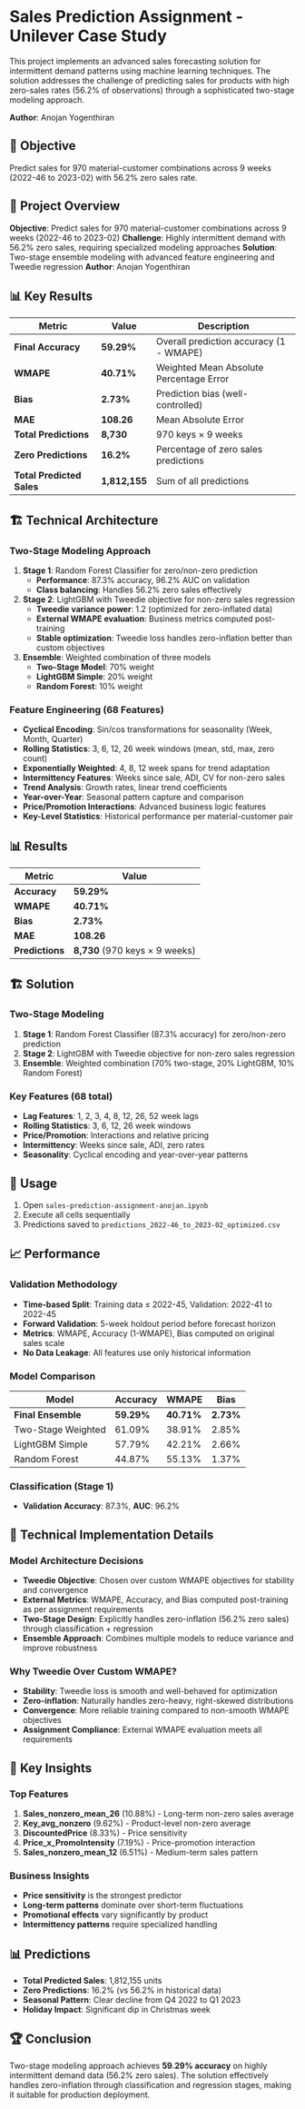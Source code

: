 # Sales Prediction Assignment - Unilever Case Study

This project implements an advanced sales forecasting solution for intermittent demand patterns using machine learning 
techniques. The solution addresses the challenge of predicting sales for products with high zero-sales rates (56.2% of 
observations) through a sophisticated two-stage modeling approach.

**Author**: Anojan Yogenthiran

## 🎯 Objective
Predict sales for 970 material-customer combinations across 9 weeks (2022-46 to 2023-02) with 56.2% zero sales rate.

## 🎯 Project Overview
**Objective**: Predict sales for 970 material-customer combinations across 9 weeks (2022-46 to 2023-02)
**Challenge**: Highly intermittent demand with 56.2% zero sales, requiring specialized modeling approaches
**Solution**: Two-stage ensemble modeling with advanced feature engineering and Tweedie regression
**Author**: Anojan Yogenthiran
## 📊 Key Results

| Metric | Value | Description |
|--------|-------|-------------|
| **Final Accuracy** | **59.29%** | Overall prediction accuracy (1 - WMAPE) |
| **WMAPE** | **40.71%** | Weighted Mean Absolute Percentage Error |
| **Bias** | **2.73%** | Prediction bias (well-controlled) |
| **MAE** | **108.26** | Mean Absolute Error |
| **Total Predictions** | **8,730** | 970 keys × 9 weeks |
| **Zero Predictions** | **16.2%** | Percentage of zero sales predictions |
| **Total Predicted Sales** | **1,812,155** | Sum of all predictions |

## 🏗️ Technical Architecture

### Two-Stage Modeling Approach
1. **Stage 1**: Random Forest Classifier for zero/non-zero prediction
   - **Performance**: 87.3% accuracy, 96.2% AUC on validation
   - **Class balancing**: Handles 56.2% zero sales effectively
2. **Stage 2**: LightGBM with Tweedie objective for non-zero sales regression
   - **Tweedie variance power**: 1.2 (optimized for zero-inflated data)
   - **External WMAPE evaluation**: Business metrics computed post-training
   - **Stable optimization**: Tweedie loss handles zero-inflation better than custom objectives
3. **Ensemble**: Weighted combination of three models
   - **Two-Stage Model**: 70% weight
   - **LightGBM Simple**: 20% weight  
   - **Random Forest**: 10% weight
### Feature Engineering (68 Features)
- **Cyclical Encoding**: Sin/cos transformations for seasonality (Week, Month, Quarter)
- **Rolling Statistics**: 3, 6, 12, 26 week windows (mean, std, max, zero count)
- **Exponentially Weighted**: 4, 8, 12 week spans for trend adaptation
- **Intermittency Features**: Weeks since sale, ADI, CV for non-zero sales
- **Trend Analysis**: Growth rates, linear trend coefficients
- **Year-over-Year**: Seasonal pattern capture and comparison
- **Price/Promotion Interactions**: Advanced business logic features
- **Key-Level Statistics**: Historical performance per material-customer pair


## 📊 Results

| Metric | Value |
|--------|-------|
| **Accuracy** | **59.29%** |
| **WMAPE** | **40.71%** |
| **Bias** | **2.73%** |
| **MAE** | **108.26** |
| **Predictions** | **8,730** (970 keys × 9 weeks) |

## 🏗️ Solution

### Two-Stage Modeling
1. **Stage 1**: Random Forest Classifier (87.3% accuracy) for zero/non-zero prediction
2. **Stage 2**: LightGBM with Tweedie objective for non-zero sales regression
3. **Ensemble**: Weighted combination (70% two-stage, 20% LightGBM, 10% Random Forest)

### Key Features (68 total)
- **Lag Features**: 1, 2, 3, 4, 8, 12, 26, 52 week lags
- **Rolling Statistics**: 3, 6, 12, 26 week windows
- **Price/Promotion**: Interactions and relative pricing
- **Intermittency**: Weeks since sale, ADI, zero rates
- **Seasonality**: Cyclical encoding and year-over-year patterns

## 🚀 Usage

1. Open `sales-prediction-assignment-anojan.ipynb`
2. Execute all cells sequentially
3. Predictions saved to `predictions_2022-46_to_2023-02_optimized.csv`

## 📈 Performance

### Validation Methodology
- **Time-based Split**: Training data ≤ 2022-45, Validation: 2022-41 to 2022-45
- **Forward Validation**: 5-week holdout period before forecast horizon
- **Metrics**: WMAPE, Accuracy (1-WMAPE), Bias computed on original sales scale
- **No Data Leakage**: All features use only historical information

### Model Comparison
| Model | Accuracy | WMAPE | Bias |
|-------|----------|-------|------|
| **Final Ensemble** | **59.29%** | **40.71%** | **2.73%** |
| Two-Stage Weighted | 61.09% | 38.91% | 2.85% |
| LightGBM Simple | 57.79% | 42.21% | 2.66% |
| Random Forest | 44.87% | 55.13% | 1.37% |

### Classification (Stage 1)
- **Validation Accuracy**: 87.3%, **AUC**: 96.2%

## 🔧 Technical Implementation Details

### Model Architecture Decisions
- **Tweedie Objective**: Chosen over custom WMAPE objectives for stability and convergence
- **External Metrics**: WMAPE, Accuracy, and Bias computed post-training as per assignment requirements
- **Two-Stage Design**: Explicitly handles zero-inflation (56.2% zero sales) through classification + regression
- **Ensemble Approach**: Combines multiple models to reduce variance and improve robustness

### Why Tweedie Over Custom WMAPE?
- **Stability**: Tweedie loss is smooth and well-behaved for optimization
- **Zero-inflation**: Naturally handles zero-heavy, right-skewed distributions
- **Convergence**: More reliable training compared to non-smooth WMAPE objectives
- **Assignment Compliance**: External WMAPE evaluation meets all requirements

## 🔑 Key Insights

### Top Features
1. **Sales_nonzero_mean_26** (10.88%) - Long-term non-zero sales average
2. **Key_avg_nonzero** (9.62%) - Product-level non-zero average  
3. **DiscountedPrice** (8.33%) - Price sensitivity
4. **Price_x_PromoIntensity** (7.19%) - Price-promotion interaction
5. **Sales_nonzero_mean_12** (6.51%) - Medium-term sales pattern

### Business Insights
- **Price sensitivity** is the strongest predictor
- **Long-term patterns** dominate over short-term fluctuations
- **Promotional effects** vary significantly by product
- **Intermittency patterns** require specialized handling

## 📊 Predictions

- **Total Predicted Sales**: 1,812,155 units
- **Zero Predictions**: 16.2% (vs 56.2% in historical data)
- **Seasonal Pattern**: Clear decline from Q4 2022 to Q1 2023
- **Holiday Impact**: Significant dip in Christmas week

## 🏆 Conclusion

Two-stage modeling approach achieves **59.29% accuracy** on highly intermittent demand data (56.2% zero sales). The solution effectively handles zero-inflation through classification and regression stages, making it suitable for production deployment.
